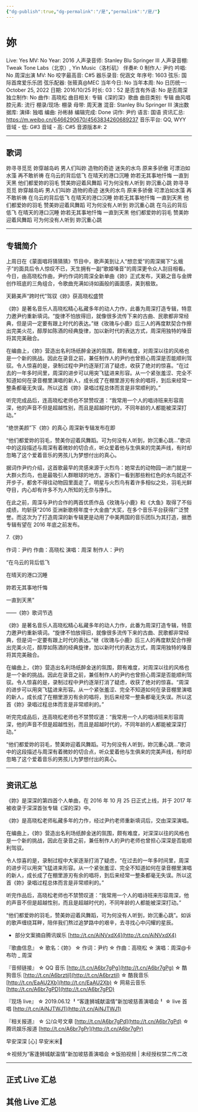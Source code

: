 ```yaml
---
{"dg-publish":true,"dg-permalink":"/是","permalink":"/是/"}
---
```



# 妳

Live: Yes
MV: No
Year: 2016
人声录音师: Stanley Blu Springer III
人声录音棚: Tweak Tone Labs（北京）, Yin Music（洛杉矶）
伴奏#: 0
制作人: 尹约
吟唱: No
周深出演 MV: No
咬字最高音: C#5
器乐录音: 倪涵文
年序号: 1603
弦乐: 国际首席爱乐乐团
弦乐配器: 张筱真@MEC
当年今日: No
当年本周: No
日历统一: October 25, 2022
日期: 2016/10/25
时长: 03：52
是否含有外语: No
是否周深独立制作: No
曲作: 高晓松
曲目相关: 专辑《深的深》歌曲
曲目类别: 专辑
曲风唱腔元素: 流行
棚录/现场: 棚录
母带: 周天澈
混音: Stanley Blu Springer III
演出数据库:
演绎: 独唱
编曲: 孙彬赫
编辑完成: Done
词作: 尹约
语言: 国语
资讯汇总: https://m.weibo.cn/6466290670/4563834260689237
音乐平台: QQ, WYY
音域 - 低: G#3
音域 - 高: C#5
音源版本#: 2

---

## 歌词

妳寻寻觅觅
妳穿越岛屿
男人们叫妳
造物的奇迹
迷失的水鸟
原来多骄傲
可漂泊如水藻
再不敢祈祷
在乌云的背后低飞
在晴天的港口沉睡
妳若无其事地忏悔
一直到天黑
他们都爱妳的羽毛
赞美妳迎着风舞蹈
可为何没有人听到
妳沉重心跳
妳寻寻觅觅
妳穿越岛屿
男人们叫妳
造物的奇迹
迷失的水鸟
原来多骄傲
可漂泊如水藻
再不敢祈祷
在乌云的背后低飞
在晴天的港口沉睡
妳若无其事地忏悔
一直到天黑
他们都爱妳的羽毛
赞美妳迎着风舞蹈
可为何没有人听到
妳沉重心跳
在乌云的背后低飞
在晴天的港口沉睡
妳若无其事地忏悔
一直到天黑
他们都爱妳的羽毛
赞美妳迎着风舞蹈
可为何没有人听到
妳沉重心跳

---

## 专辑简介

上周日在《蒙面唱将猜猜猜》节目中，歌声美到让人“想恋爱”的周深揭下“幺蛾子”的面具后令人惊叹不已，天生拥有一副“歌姬嗓音”的周深更令众人刮目相看。今日，由高晓松作曲，尹约作词的周深全新单曲《妳》正式发布，天籁之音与金牌创作班底的三角组合，令歌曲充满如诗如画般的画面感，美到极致。

天籁美声“跨时代”驾驭《妳》获高晓松盛赞

《妳》是著名音乐人高晓松精心私藏多年的动人力作，此番为周深打造专辑，特意力邀尹约重新填词。“旋律不怕放得旧，就像很多流传下来的古曲、民歌都非常经典，但是词一定要有跟上时代的表达。”继《玫瑰与小鹿》后三人的再度默契合作擦出完美火花，醇厚如陈酒的经典旋律，加以新时代的表达方式，周深用独特的嗓音将其完美融合。

在编曲上，《妳》营造出名利场纸醉金迷的氛围，颇有难度，对周深以往的风格也是一个新的挑战。因此在录音之前，兼任制作人的尹约也曾担心周深是否能顺利驾驭。令人惊喜的是，录制过程中尹约逐渐打消了疑虑，收获了绝对的惊喜。“在过去的一年多时间里，周深的进步可以用突飞猛进来形容。从一个紧张羞涩、完全不知道如何在录音棚里演唱的新人，成长成了在棚里游刃有余的唱将，到后来经常一整条都毫无失误。所以这首《妳》录唱过程总体而言是非常顺利的。”

听完完成品后，连高晓松老师也不禁赞叹道：“我常用一个人的唱诗班来形容周深，他的声音不但是超越性别，而且是超越时代的，不同年龄的人都能被深深打动。”

“绝世美颜”下《妳》的真心 周深新专辑发布在即

“他们都爱妳的羽毛，赞美你迎着风舞蹈。可为何没有人听到，妳沉重心跳…”歌词中的这段描述与周深有着微妙的切合点，听众爱着他与生俱来的完美声线，有时却忽略了这个爱着音乐的男孩儿为梦想付出的真心。

据词作尹约介绍，这首歌最早的灵感来源于火烈鸟：她常去的动物园一进门就是一大群火烈鸟，也是最吸引人群眼球的地方。游客们一看到那些粉红色的水鸟就迈不开步子，都舍不得往动物园里面走了。明星与火烈鸟有着许多相似之处，羽毛光鲜夺目，内心却有许多不为人所知的无奈与挣扎。

在此之前，周深与尹约合作的两首优质作品《玫瑰与小鹿》和《大鱼》取得了不俗成绩，均斩获“2016 亚洲新歌榜年度十大金曲”大奖，在多个音乐平台获得广泛赞誉。而这次为了打造周深的新专辑更是动用了中美两国的音乐团队为其打造，据悉专辑有望在 2016 年底之前发布。

7.《妳》

作词：尹约 作曲：高晓松 演唱：周深 制作人：尹约

“在乌云的背后低飞

在晴天的港口沉睡

妳若无其事地忏悔

一直到天黑”

——《妳》歌词节选

《妳》是著名音乐人高晓松精心私藏多年的动人力作，此番为周深打造专辑，特意力邀尹约重新填词。“旋律不怕放得旧，就像很多流传下来的古曲、民歌都非常经典，但是词一定要有跟上时代的表达。”继《玫瑰与小鹿》后三人的再度默契合作擦出完美火花，醇厚如陈酒的经典旋律，加以新时代的表达方式，周深用独特的嗓音将其完美融合。

在编曲上，《妳》营造出名利场纸醉金迷的氛围，颇有难度，对周深以往的风格也是一个新的挑战。因此在录音之前，兼任制作人的尹约也曾担心周深是否能顺利驾驭。令人惊喜的是，录制过程中尹约逐渐打消了疑虑，收获了绝对的惊喜。“周深的进步可以用突飞猛进来形容。从一个紧张羞涩、完全不知道如何在录音棚里演唱的新人，成长成了在棚里游刃有余的唱将，到后来经常一整条都毫无失误。所以这首《妳》录唱过程总体而言是非常顺利的。”

听完完成品后，连高晓松老师也不禁赞叹道：“我常用一个人的唱诗班来形容周深，他的声音不但是超越性别，而且是超越时代的，不同年龄的人都能被深深打动。”

“他们都爱妳的羽毛，赞美妳迎着风舞蹈。可为何没有人听到，妳沉重心跳…”歌词中的这段描述与周深有着微妙的切合点，听众爱着他与生俱来的完美声线，有时却忽略了这个爱着音乐的男孩儿为梦想付出的真心。

---

## 资讯汇总

《妳》是深深的第四首个人单曲，在 2016 年 10 月 25 日正式上线，并于 2017 年被收录于深深首张专辑《深的深》中。

《妳》是高晓松老师私藏多年的力作，经过尹约老师重新填词后，交由深深演唱。

   在编曲上，《妳》营造出名利场纸醉金迷的氛围，颇有难度，对深深以往的风格也是一个新的挑战，因此在录音之前，兼任制作人的尹约老师也曾担心深深是否能顺利驾驭。

   令人惊喜的是，录制过程中大家逐渐打消了疑虑，“在过去的一年多时间里，周深的进步可以用突飞猛进来形容。从一个紧张羞涩、完全不知道如何在录音棚里演唱的新人，成长成了在棚里游刃有余的唱将，到后来经常一整条都毫无失误。所以这首《妳》录唱过程总体而言是非常顺利的。”

   听完作品后，高晓松老师也不禁赞叹道：“我常用一个人的唱诗班来形容周深，他的声音不但是超越性别，而且是超越时代的，不同年龄的人都能被深深打动。”

  “他们都爱妳的羽毛，赞美妳迎着风舞蹈，可为何没有人听到，妳沉重心跳”。如诉的歌声缠绕耳畔，陪伴我们熬过追梦路中的艰辛，去寻找心中闪耀的星辰。

- 部分文案摘自腾讯娱乐
[http://t.cn/AiNVxdX4](http://t.cn/AiNVxdX4)

『歌曲信息』
☆ 歌名：《妳》
☆ 作词：尹约
☆ 作曲：高晓松
☆ 演唱：周深@卡布叻 _ 周深

『音频链接』
☆ QQ 音乐 [http://t.cn/A6br7gPg](http://t.cn/A6br7gPg)
☆ 酷狗音乐 [http://t.cn/A6brztil](http://t.cn/A6brztil)
☆ 酷我音乐 [http://t.cn/EaAU2Xb](http://t.cn/EaAU2Xb)
☆ 网易云音乐 [http://t.cn/A6br7gPD](http://t.cn/A6br7gPD)

『现场 live』
☆ 2019.06.12
╹“客逢狮城献温情”新加坡慈善演唱会╹
☆ live 首唱 [http://t.cn/AiNJTWJ1](http://t.cn/AiNJTWJ1)

『相关报道』
☆ 公/众号文章 [http://t.cn/A6br7gPd](http://t.cn/A6br7gPd)
☆ 腾讯娱乐报道 [http://t.cn/A6br7gPr](http://t.cn/A6br7gPr)

早安深深 [心]
早安米米🔅

☆视频为“客逢狮城献温情”新加坡慈善演唱会
☆饭拍视频 | 未经授权禁二传二改

---

## 正式 Live 汇总

## 其他 Live 汇总

